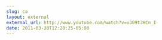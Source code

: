 ```yaml
---
slug: ca
layout: external
external_url: http://www.youtube.com/watch?v=v309t3HCn_I
date: 2011-03-30T12:20:25-05:00
---
```

